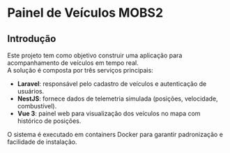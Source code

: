 # Painel de Veículos MOBS2

## Introdução

Este projeto tem como objetivo construir uma aplicação para acompanhamento de veículos em tempo real.  
A solução é composta por três serviços principais:

- **Laravel**: responsável pelo cadastro de veículos e autenticação de usuários.  
- **NestJS**: fornece dados de telemetria simulada (posições, velocidade, combustível).  
- **Vue 3**: painel web para visualização dos veículos no mapa com histórico de posições.  

O sistema é executado em containers Docker para garantir padronização e facilidade de instalação.
